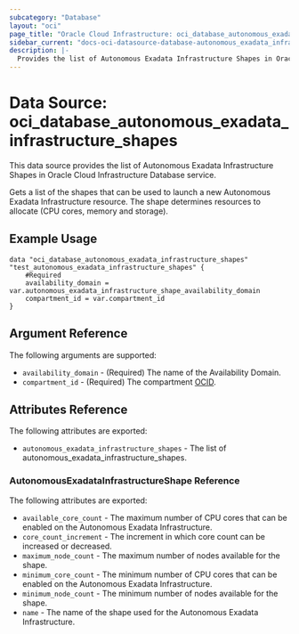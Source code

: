 ```yaml
---
subcategory: "Database"
layout: "oci"
page_title: "Oracle Cloud Infrastructure: oci_database_autonomous_exadata_infrastructure_shapes"
sidebar_current: "docs-oci-datasource-database-autonomous_exadata_infrastructure_shapes"
description: |-
  Provides the list of Autonomous Exadata Infrastructure Shapes in Oracle Cloud Infrastructure Database service
---
```


# Data Source: oci_database_autonomous_exadata_infrastructure_shapes
This data source provides the list of Autonomous Exadata Infrastructure Shapes in Oracle Cloud Infrastructure Database service.

Gets a list of the shapes that can be used to launch a new Autonomous Exadata Infrastructure resource. The shape determines resources to allocate (CPU cores, memory and storage).

## Example Usage

```hcl
data "oci_database_autonomous_exadata_infrastructure_shapes" "test_autonomous_exadata_infrastructure_shapes" {
	#Required
	availability_domain = var.autonomous_exadata_infrastructure_shape_availability_domain
	compartment_id = var.compartment_id
}
```

## Argument Reference

The following arguments are supported:

* `availability_domain` - (Required) The name of the Availability Domain.
* `compartment_id` - (Required) The compartment [OCID](https://docs.cloud.oracle.com/iaas/Content/General/Concepts/identifiers.htm).


## Attributes Reference

The following attributes are exported:

* `autonomous_exadata_infrastructure_shapes` - The list of autonomous_exadata_infrastructure_shapes.

### AutonomousExadataInfrastructureShape Reference

The following attributes are exported:

* `available_core_count` - The maximum number of CPU cores that can be enabled on the Autonomous Exadata Infrastructure.
* `core_count_increment` - The increment in which core count can be increased or decreased.
* `maximum_node_count` - The maximum number of nodes available for the shape.
* `minimum_core_count` - The minimum number of CPU cores that can be enabled on the Autonomous Exadata Infrastructure.
* `minimum_node_count` - The minimum number of nodes available for the shape.
* `name` - The name of the shape used for the Autonomous Exadata Infrastructure.

